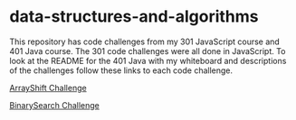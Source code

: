 # data-structures-and-algorithms

This repository has code challenges from my 301 JavaScript course and 401 Java course. The 301 code challenges were all done in JavaScript. To look at the README for the 401 Java with my whiteboard and descriptions of the challenges follow these links to each code challenge. 

[ArrayShift Challenge](https://github.com/c23-repo/data-structures-and-algorithms/blob/master/code401Challenges/assets/README.md/ArrayShift.md)

[BinarySearch Challenge](https://github.com/c23-repo/data-structures-and-algorithms/blob/master/code401Challenges/assets/README.md/BinarySearch.md)
